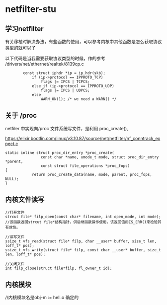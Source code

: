 # netfilter-stu
## 学习netfilter

有关移植时解决办法，有些函数的使用，可以参考内核中其他函数是怎么获取协议类型的就可以了

以下代码是当我需要获取协议类型的时候，作的参考 /drivers/net/ethernet/realtek/8139cp.c
````
		const struct iphdr *ip = ip_hdr(skb);
			if (ip->protocol == IPPROTO_TCP)
				flags |= IPCS | TCPCS;
			else if (ip->protocol == IPPROTO_UDP)
				flags |= IPCS | UDPCS;
			else
				WARN_ON(1);	/* we need a WARN() */
````

## 关于 /proc
   netfiler 中实现向/proc 文件系统写文件，是利用 proc_create(),   
   
   https://elixir.bootlin.com/linux/v3.10.87/source/net/netfilter/nf_conntrack_expect.c
````
static inline struct proc_dir_entry *proc_create(
				const char *name, umode_t mode, struct proc_dir_entry *parent,
				const struct file_operations *proc_fops)
{
			return proc_create_data(name, mode, parent, proc_fops, NULL);
}
````
## 内核文件读写
````
//打开文件
strcut file* filp_open(const char* filename, int open_mode, int mode);
//该函数返回strcut file*结构指针，供后继函数操作使用，该返回值用IS_ERR()来检验其有效性。

//读写文件
ssize_t vfs_read(struct file* filp, char __user* buffer, size_t len, loff_t* pos);
ssize_t vfs_write(struct file* filp, const char __user* buffer, size_t len, loff_t* pos);

//关闭文件
int filp_close(struct file*filp, fl_owner_t id);
````
## 内核模块
//内核模块名是obj-m := hell.o 确定的
